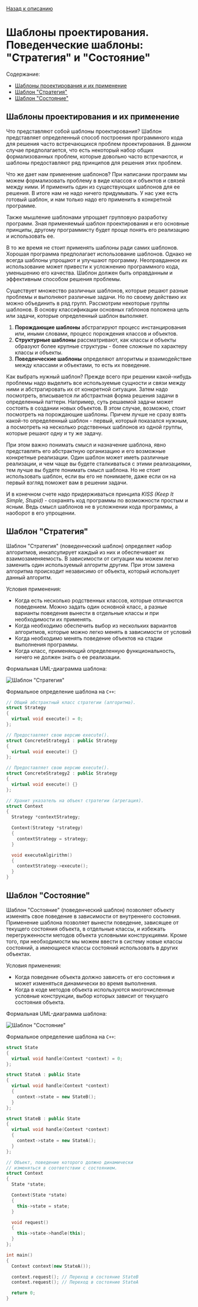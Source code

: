 [Назад к описанию](../../README.md)

# Шаблоны проектирования. Поведенческие шаблоны: "Стратегия" и "Состояние"

Содержание:
- [Шаблоны проектирования и их применение](#Шаблоны-проектирования-и-их-применение)
- [Шаблон "Стратегия"](#Шаблон-Стратегия)
- [Шаблон "Состояние"](#Шаблон-Состояние)

## Шаблоны проектирования и их применение

Что представляют собой шаблоны проектирования? Шаблон представляет определенный способ построения программного кода для решения часто встречающихся проблем проектирования. В данном случае предполагается, что есть некоторый набор общих формализованных проблем, которые довольно часто встречаются, и шаблоны предоставляют ряд принципов для решения этих проблем.

Что же дает нам применение шаблонов? При написании программ мы можем формализовать проблему в виде классов и объектов и связей между ними. И применить один из существующих шаблонов для ее решения. В итоге нам не надо ничего придумывать. У нас уже есть готовый шаблон, и нам только надо его применить в конкретной программе.

Также мышление шаблонами упрощает групповую разработку программ. Зная применяемый шаблон проектирования и его основные принципы, другому программисту будет проще понять его реализацию и использовать ее.

В то же время не стоит применять шаблоны ради самих шаблонов. Хорошая программа предполагает использование шаблонов. Однако не всегда шаблоны упрощают и улучшают программу. Неоправданное их использование может привести к усложнению программного кода, уменьшению его качества. Шаблон должен быть оправданным и эффективным способом решения проблемы.

Существует множество различных шаблонов, которые решают разные проблемы и выполняют различные задачи. Но по своему действию их можно объединить в ряд групп. Рассмотрим некоторые группы шаблонов. В основу классификации основных габлонов положена цель или задачи, которые определенный шаблон выполняет.

1. **Порождающие шаблоны** абстрагируют процесс инстанцирования или, иными словами, процесс порождения классов и объектов.
2. **Структурные шаблоны** рассматривают, как классы и объекты образуют более крупные структуры - более сложные по характеру классы и объекты.
3. **Поведенческие шаблоны** определяют алгоритмы и взаимодействие между классами и объектами, то есть их поведение.

Как выбрать нужный шаблон? Прежде всего при решении какой-нибудь проблемы надо выделить все используемые сущности и связи между ними и абстрагировать их от конкретной ситуации. Затем надо посмотреть, вписывается ли абстрактная форма решения задачи в определенный паттерн. Например, суть решаемой задачи может состоять в создании новых объектов. В этом случае, возможно, стоит посмотреть на порождающие шаблоны. Причем лучше не сразу взять какой-то определенный шаблон - первый, который показался нужным, а посмотреть на несколько родственных шаблонов из одной группы, которые решают одну и ту же задачу.

При этом важно понимать смысл и назначение шаблона, явно представлять его абстрактную организацию и его возможные конкретные реализации. Один шаблон может иметь различные реализации, и чем чаще вы будете сталкиваться с этими реализациями, тем лучше вы будете понимать смысл шаблона. Но не стоит использовать шаблон, если вы его не понимаете, даже если он на первый взгляд поможет вам в решении задачи.

И в конечном счете надо придерживаться принципа *KISS (Keep It Simple, Stupid)* - сохранять код программы по возможности простым и ясным. Ведь смысл шаблонов не в усложнении кода программы, а наоборот в его упрощении.

## Шаблон "Стратегия"

Шаблон "Стратегия" (поведенческий шаблон) определяет набор алгоритмов, инкапсулирует каждый из них и обеспечивает их взаимозаменяемость. В зависимости от ситуации мы можем легко заменить один используемый алгоритм другим. При этом замена алгоритма происходит независимо от объекта, который использует данный алгоритм.

Условия применения:
- Когда есть несколько родственных классов, которые отличаются поведением. Можно задать один основной класс, а разные варианты поведения вынести в отдельные классы и при необходимости их применять.
- Когда необходимо обеспечить выбор из нескольких вариантов алгоритмов, которые можно легко менять в зависимости от условий
- Когда необходимо менять поведение объектов на стадии выполнения программы.
- Когда класс, применяющий определенную функциональность, ничего не должен знать о ее реализации.

Формальная UML-диаграмма шаблона:

![Шаблон "Стратегия"](strategy.svg)

Формальное определение шаблона на `C++`:

```c++
// Общий абстрактный класс стратегии (алгоритма).
struct Strategy
{
  virtual void execute() = 0;
};

// Предоставляет свою версию execute().
struct ConcreteStrategy1 : public Strategy
{
  virtual void execute() {}
};

// Предоставляет свою версию execute().
struct ConcreteStrategy2 : public Strategy
{
  virtual void execute() {}
};

// Хранит указатель на объект стратегии (агрегация).
struct Context
{
  Strategy *contextStrategy;

  Context(Strategy *strategy)
  {
    contextStrategy = strategy;
  }

  void executeAlgirithm()
  {
    contextStrategy->execute();
  }
}
```

## Шаблон "Состояние"

Шаблон "Состояние" (поведенческий шаблон) позволяет объекту изменять свое поведение в зависимости от внутреннего состояния. Применение шаблона позволяет вынести поведение, зависящее от текущего состояния объекта, в отдельные классы, и избежать перегруженности методов объекта условными конструкциями. Кроме того, при необходимости мы можем ввести в систему новые классы состояний, а имеющиеся классы состояний использовать в других объектах.

Условия применения:
- Когда поведение объекта должно зависеть от его состояния и может изменяться динамически во время выполнения.
- Когда в коде методов объекта используются многочисленные условные конструкции, выбор которых зависит от текущего состояния объекта.

Формальная UML-диаграмма шаблона:

![Шаблон "Состояние"](state.svg)

Формальное определение шаблона на `C++`:

```c++
struct State
{
  virtual void handle(Context *context) = 0;
};

struct StateA : public State
{
  virtual void handle(Context *context)
  {
    context->state = new StateB();
  }
};

struct StateB : public State
{
  virtual void handle(Context *context)
  {
    context->state = new StateA();
  }
};

// Объект, поведение которого должно динамически
// изменяться в соответствии с состоянием.
struct Context
{
  State *state;

  Context(State *state)
  {
    this->state = state;
  }

  void request()
  {
    this->state->handle(this);
  }
};

int main()
{
  Context context(new StateA());

  context.request(); // Переход в состояние StateB
  context.request(); // Переход в состояние StateA

  return 0;
}
```